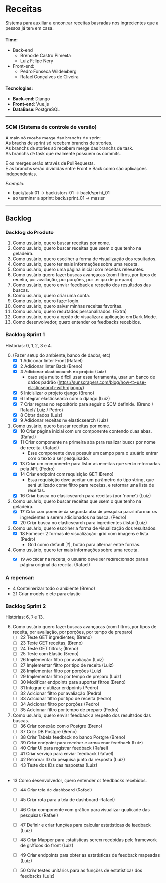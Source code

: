 # Receitas
Sistema para auxiliar a encontrar receitas baseadas nos ingredientes que a pessoa já tem em casa.

#### Time:
* Back-end:
    * Breno de Castro Pimenta
    * Luiz Felipe Nery 
* Front-end:
    * Pedro Fonseca Wildemberg
    * Rafael Gonçalves de Oliveira

#### Tecnologias:
* **Back-end**: Django
* **Front-end**: Vue.js
* **DataBase**: PostgreSQL


---
### SCM (Sistema de controle de versão)
A main só recebe merge das branchs de sprint.<br>
As brachs de sprint só recebem branchs de strories.<br>
As branchs de stories só recebem merge das branchs de task.<br>
As branchs de task que realmente possuem os commits. <br>

E os merges serão através de PullRequests.<br>
E as branchs serão divididas entre Front e Back como são aplicações independentes.

*Exemplo:*
- back/task-01 -> back/story-01 -> back/sprint_01
- ao terminar a sprint: back/sprint_01 -> master

---

## Backlog

### Backlog do Produto

1. Como usuário, quero buscar receitas por nome.
2. Como usuário, quero buscar receitas que usem o que tenho na geladeira.
3. Como usuário, quero escolher a forma de visualização dos resultados.
4. Como usuário, quero ter mais informações sobre uma receita.
5. Como usuário, quero uma página inicial com receitas relevantes.
6. Como usuário quero fazer buscas avançadas (com filtros, por tipos de receita, por avaliação, por porções, por tempo de preparo).
7. Como usuário, quero enviar feedback a respeito dos resultados das buscas.
8. Como usuário, quero criar uma conta.
9. Como usuário, quero fazer login.
10. Como usuário, quero salvar minhas receitas favoritas.
11. Como usuário, quero resultados personalizados. (Extra)
12. Como usuário, quero a opção de visualizar a aplicação em Dark Mode.
13. Como desenvolvedor, quero entender os feedbacks recebidos.

### Backlog Sprint 1

Histórias: 0, 1, 2, 3 e 4.




0. (Fazer setup do ambiente, banco de dados, etc)
    - [x] 1 Adicionar linter Front (Rafael)
    - [x] 2 Adicionar linter Back (Breno)
    - [x] 3 Adicionar elasticsearch no projeto (Luiz)
      - caso seja muito difícil usar essa ferramenta, usar um banco de dados padrão (https://sunscrapers.com/blog/how-to-use-elasticsearch-with-django/)
    - [x] 5 Inicializar o projeto django (Breno)
    - [x] 6 Integrar elasticsearch com o django (Luiz)
    - [x] 7 Criar regras no repositório para seguir o SCM definido. (Breno / Rafael / Luiz / Pedro)
    - [x] 8 Obter dados (Luiz)
    - [x] 9 Adicionar receitas no elasticsearch (Luiz)
1. Como usuário, quero buscar receitas por nome.
    - [x] 10 Criar página inicial com um componente contendo duas abas. (Rafael)
    - [x] 11 Criar componente na primeira aba para realizar busca por nome de receita. (Rafael)
      - Esse componente deve possuir um campo para o usuário entrar com o texto a ser pesquisado.
    - [x] 13 Criar um componente para listar as receitas que serão retornadas pela API. (Pedro)
    - [x] 14 Criar endpoint com requisição GET (Breno)
      - Essa requisição deve aceitar um parâmetro do tipo string, que será utilizado como filtro para receitas, e retornar uma lista de receitas.
    - [x] 16 Criar busca no elasticsearch para receitas (por 'nome') (Luiz)
2. Como usuário, quero buscar receitas que usem o que tenho na geladeira. 
    - [x] 17 Criar componente da segunda aba de pesquisa para informar os ingredientes a serem adicionados na busca. (Pedro)
    - [x] 20 Criar busca no elasticsearch para ingredientes (lista) (Luiz)
3. Como usuário, quero escolher a forma de visualização dos resultados. 
    - [x] 18 Fornecer 2 formas de visualização: grid com imagens e lista. (Pedro)
      - Grid como default (?), botão para alternar entre formas.
4. Como usuário, quero ter mais informações sobre uma receita.
    - [x] 19 Ao clicar na receita, o usuário deve ser redirecionado para a página original da receita. (Rafael)



### A repensar:
- 4 Conteinerizar todo o ambiente (Breno)
- 21 Criar models e etc para elastic

### Backlog Sprint 2

Histórias: 6, 7 e 13.



6. Como usuário quero fazer buscas avançadas (com filtros, por tipos de receita, por avaliação, por porções, por tempo de preparo).
     - [ ] 22 Teste GET ingredientes; (Breno)
     - [ ] 23 Teste GET receitas; (Breno)
     - [ ] 24 Teste GET filtros; (Breno)
     - [ ] 25 Teste com Elastic (Breno)
     - [ ] 26 Implementar filtro por avaliação (Luiz)
     - [ ] 27 Implementar filtro por tipo de receita (Luiz)
     - [ ] 28 Implementar filtro por porções (Luiz)
     - [ ] 29 Implementar filtro por tempo de preparo (Luiz)
     - [ ] 30 Modificar endpoints para suportar filtros (Breno)
     - [ ] 31 Integrar e utilizar endpoints (Pedro)
     - [ ] 32 Adicionar filtro por avaliação (Pedro)
     - [ ] 33 Adicionar filtro por tipo de receita (Pedro)
     - [ ] 34 Adicionar filtro por porções (Pedro)
     - [ ] 35 Adicionar filtro por tempo de preparo (Pedro)
7. Como usuário, quero enviar feedback a respeito dos resultados das buscas.
     - [ ] 36 Criar conexão com o Postgre (Breno)
     - [ ] 37 Criar DB Postgre (Breno)
     - [ ] 38 Criar Tabela feedback no banco Postgre (Breno)
     - [ ] 39 Criar endpoint para receber e armazenar feedback (Luiz)
     - [ ] 40 Criar UI para registrar feedback (Rafael)
     - [ ] 41 Criar serviço para enviar feedback (Rafael)
     - [ ] 42 Retornar ID da pesquisa junto da resposta (Luiz)
     - [ ] 43 Teste dos IDs das respostas (Luiz)
   <br>
*  13  Como desenvolvedor, quero entender os feedbacks recebidos.
     - [ ] 44 Criar tela de dashboard (Rafael)
     - [ ] 45 Criar rota para a tela de dashboard (Rafael)
     - [ ] 46 Criar componente com gráfico para visualizar qualidade das pesquisas (Rafael)
     - [ ] 47 Definir e criar funções para calcular estatísticas de feedback (Luiz)
     - [ ] 48 Criar Mapper para estatísticas serem recebidas pelo framework de gráficos do front (Luiz)
     - [ ] 49 Criar endpoints para obter as estatísticas de feedback mapeadas (Luiz)
     - [ ] 50 Criar testes unitários para as funções de estatísticas dos feedbacks (Luiz)



